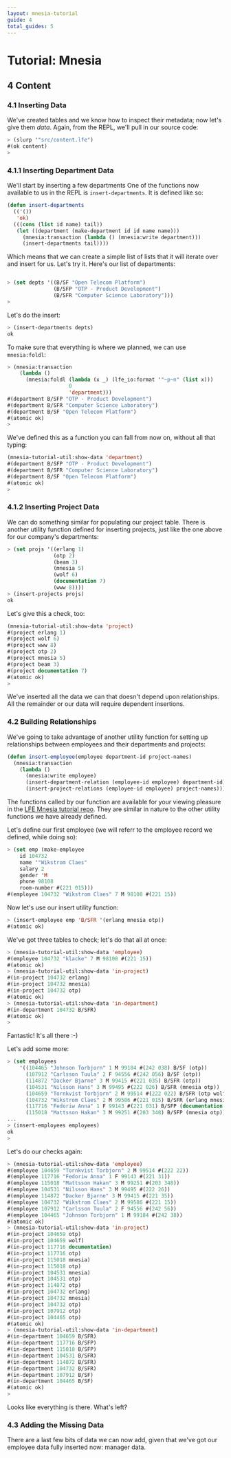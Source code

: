 ```yaml
---
layout: mnesia-tutorial
guide: 4
total_guides: 5
---
```

# Tutorial: Mnesia

## 4 Content

### 4.1 Inserting Data

We've created tables and we know how to inspect their metadata; now let's give
them *data*. Again, from the REPL, we'll pull in our source code:

```cl
> (slurp '"src/content.lfe")
#(ok content)
>
```

### 4.1.1 Inserting Department Data

We'll start by inserting a few departments One of the functions now available
to us in the REPL is ``insert-departments``. It is defined like so:

```cl
(defun insert-departments
  (('())
   'ok)
  (((cons (list id name) tail))
   (let ((department (make-department id id name name)))
     (mnesia:transaction (lambda () (mnesia:write department)))
     (insert-departments tail))))
```

Which means that we can create a simple list of lists that it will iterate
over and insert for us. Let's try it. Here's our list of departments:

```cl

> (set depts '((B/SF "Open Telecom Platform")
               (B/SFP "OTP - Product Development")
               (B/SFR "Computer Science Laboratory")))
>
```

Let's do the insert:

```cl
> (insert-departments depts)
ok
```

To make sure that everything is where we planned, we can use ``mnesia:foldl``:

```cl
> (mnesia:transaction
    (lambda ()
      (mnesia:foldl (lambda (x _) (lfe_io:format '"~p~n" (list x)))
                    0
                    'department)))
#(department B/SFP "OTP - Product Development")
#(department B/SFR "Computer Science Laboratory")
#(department B/SF "Open Telecom Platform")
#(atomic ok)
>
```

We've defined this as a function you can fall from now on, without all that
typing:

```cl
(mnesia-tutorial-util:show-data 'department)
#(department B/SFP "OTP - Product Development")
#(department B/SFR "Computer Science Laboratory")
#(department B/SF "Open Telecom Platform")
#(atomic ok)
>
```

### 4.1.2 Inserting Project Data

We can do something similar for populating our project table. There is another
utility function defined for inserting projects, just like the one above for
our company's departments:

```cl
> (set projs '((erlang 1)
               (otp 2)
               (beam 3)
               (mnesia 5)
               (wolf 6)
               (documentation 7)
               (www 8))))
> (insert-projects projs)
ok
```

Let's give this a check, too:

```cl
(mnesia-tutorial-util:show-data 'project)
#(project erlang 1)
#(project wolf 6)
#(project www 8)
#(project otp 2)
#(project mnesia 5)
#(project beam 3)
#(project documentation 7)
#(atomic ok)
>
```

We've inserted all the data we can that doesn't depend upon relationships.
All the remainder or our data will require dependent insertions.

### 4.2 Building Relationships

We've going to take advantage of another utility function for setting up
relationships between employees and their departments and projects:

```cl
(defun insert-employee(employee department-id project-names)
  (mnesia:transaction
    (lambda ()
      (mnesia:write employee)
      (insert-department-relation (employee-id employee) department-id)
      (insert-project-relations (employee-id employee) project-names))))
```

The functions called by our function are available for your viewing pleasure
in the
<a href="https://github.com/lfe/mnesia-tutorial/blob/master/src/content.lfe">LFE
Mnesia tutorial repo</a>. They are similar in nature to the other utility
functions we have already defined.

Let's define our first employee (we will referr to the employee record we
defined, while doing so):

```cl
> (set emp (make-employee
    id 104732
    name '"Wikstrom Claes"
    salary 2
    gender 'M
    phone 98108
    room-number #(221 015)))
#(employee 104732 "Wikstrom Claes" 7 M 98108 #(221 15))
```

Now let's use our insert utility function:

```cl
> (insert-employee emp 'B/SFR '(erlang mnesia otp))
#(atomic ok)
```

We've got three tables to check; let's do that all at once:

```cl
> (mnesia-tutorial-util:show-data 'employee)
#(employee 104732 "klacke" 7 M 98108 #(221 15))
#(atomic ok)
> (mnesia-tutorial-util:show-data 'in-project)
#(in-project 104732 erlang)
#(in-project 104732 mnesia)
#(in-project 104732 otp)
#(atomic ok)
> (mnesia-tutorial-util:show-data 'in-department)
#(in-department 104732 B/SFR)
#(atomic ok)
>
```

Fantastic! It's all there :-)

Let's add some more:

```cl
> (set employees
    '((104465 "Johnson Torbjorn" 1 M 99184 #(242 038) B/SF (otp))
      (107912 "Carlsson Tuula" 2 F 94556 #(242 056) B/SF (otp))
      (114872 "Dacker Bjarne" 3 M 99415 #(221 035) B/SFR (otp))
      (104531 "Nilsson Hans" 3 M 99495 #(222 026) B/SFR (mnesia otp))
      (104659 "Tornkvist Torbjorn" 2 M 99514 #(222 022) B/SFR (otp wolf))
      (104732 "Wikstrom Claes" 2 M 99586 #(221 015) B/SFR (erlang mnesia otp))
      (117716 "Fedoriw Anna" 1 F 99143 #(221 031) B/SFP (documentation otp))
      (115018 "Mattsson Hakan" 3 M 99251 #(203 348) B/SFP (mnesia otp))))
...
> (insert-employees employees)
ok
>
```

Let's do our checks again:

```cl
> (mnesia-tutorial-util:show-data 'employee)
#(employee 104659 "Tornkvist Torbjorn" 2 M 99514 #(222 22))
#(employee 117716 "Fedoriw Anna" 1 F 99143 #(221 31))
#(employee 115018 "Mattsson Hakan" 3 M 99251 #(203 348))
#(employee 104531 "Nilsson Hans" 3 M 99495 #(222 26))
#(employee 114872 "Dacker Bjarne" 3 M 99415 #(221 35))
#(employee 104732 "Wikstrom Claes" 2 M 99586 #(221 15))
#(employee 107912 "Carlsson Tuula" 2 F 94556 #(242 56))
#(employee 104465 "Johnson Torbjorn" 1 M 99184 #(242 38))
#(atomic ok)
> (mnesia-tutorial-util:show-data 'in-project)
#(in-project 104659 otp)
#(in-project 104659 wolf)
#(in-project 117716 documentation)
#(in-project 117716 otp)
#(in-project 115018 mnesia)
#(in-project 115018 otp)
#(in-project 104531 mnesia)
#(in-project 104531 otp)
#(in-project 114872 otp)
#(in-project 104732 erlang)
#(in-project 104732 mnesia)
#(in-project 104732 otp)
#(in-project 107912 otp)
#(in-project 104465 otp)
#(atomic ok)
> (mnesia-tutorial-util:show-data 'in-department)
#(in-department 104659 B/SFR)
#(in-department 117716 B/SFP)
#(in-department 115018 B/SFP)
#(in-department 104531 B/SFR)
#(in-department 114872 B/SFR)
#(in-department 104732 B/SFR)
#(in-department 107912 B/SF)
#(in-department 104465 B/SF)
#(atomic ok)
>
```

Looks like everything is there. What's left?

### 4.3 Adding the Missing Data

There are a last few bits of data we can now add, given that we've got our
employee data fully inserted now: manager data.

```cl
```